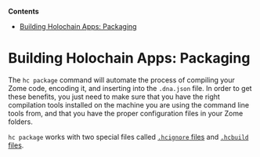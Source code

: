 <!-- START doctoc generated TOC please keep comment here to allow auto update -->
<!-- DON'T EDIT THIS SECTION, INSTEAD RE-RUN doctoc TO UPDATE -->
**Contents**

- [Building Holochain Apps: Packaging](#building-holochain-apps-packaging)

<!-- END doctoc generated TOC please keep comment here to allow auto update -->

# Building Holochain Apps: Packaging

The `hc package` command will automate the process of compiling your Zome code, encoding it, and inserting into the `.dna.json` file. In order to get these benefits, you just need to make sure that you have the right compilation tools installed on the machine you are using the command line tools from, and that you have the proper configuration files in your Zome folders.

`hc package` works with two special files called [`.hcignore` files](./hcignore_files.md) and [`.hcbuild` files](./build_files.md).
